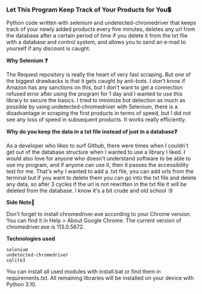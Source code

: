 ### Let This Program Keep Track of Your Products for You💲
Python code written with selenium and undetected-chromedriver that keeps track of your newly added products every five minutes, deletes any url from the database after a certain period of time if you delete it from the txt file with a database and control system, and allows you to send an e-mail to yourself if any discount is caught.

**Why Selenium  ❓**

The Request repository is really the heart of very fast scraping. But one of the biggest drawbacks is that it gets caught by anti-bots. I don't know if Amazon has any sanctions on this, but I don't want to get a connection refused error after using the program for 1 day and I wanted to use this library to secure the basics. I tried to minimize bot detection as much as possible by using undetected-chromedriver with Selenium, there is a disadvantage in scraping the first products in terms of speed, but I did not see any loss of speed in subsequent products. It works really efficiently.

**Why do you keep the data in a txt file instead of just in a database❓**

As a developer who likes to surf Github, there were times when I couldn't get out of the database structure when I wanted to use a library I liked. I would also love for anyone who doesn't understand software to be able to use my program, and if anyone can use it, then it passes the accessibility test for me. That's why I wanted to add a .txt file, you can add urls from the terminal but if you want to delete them you can go into the txt file and delete any data, so after 3 cycles if the url is not rewritten in the txt file it will be deleted from the database. I know it's a bit crude and old school :9

**Side Note📝**

Don't forget to install chromedriver.exe according to your Chrome version. You can find it in Help > About Google Chrome. The current version of chromedriver.exe is 113.0.5672.

**Technologies used**

```
selenium
undetected-chromedriver
sqlite3
```
You can install all used modules with install.bat or find them in requirements.txt.
All remaining libraries will be installed on your device with Python 3.10.

